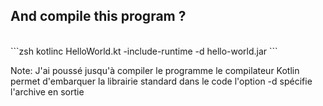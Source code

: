 ## And compile this program ?
<br>
```zsh
kotlinc HelloWorld.kt -include-runtime -d hello-world.jar
```
<br>

Note:
J'ai poussé jusqu'à compiler le programme
le compilateur Kotlin permet d'embarquer la librairie standard dans le code
l'option -d spécifie l'archive en sortie
